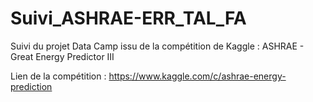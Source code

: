# Suivi_ASHRAE-ERR_TAL_FA

Suivi du projet Data Camp issu de la compétition de Kaggle : ASHRAE - Great Energy Predictor III

Lien de la compétition : https://www.kaggle.com/c/ashrae-energy-prediction


